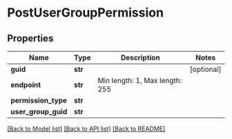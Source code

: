 # PostUserGroupPermission

## Properties
Name | Type | Description | Notes
------------ | ------------- | ------------- | -------------
**guid** | **str** |  | [optional] 
**endpoint** | **str** | Min length: 1, Max length: 255 | 
**permission_type** | **str** |  | 
**user_group_guid** | **str** |  | 

[[Back to Model list]](../README.md#documentation-for-models) [[Back to API list]](../README.md#documentation-for-api-endpoints) [[Back to README]](../README.md)


